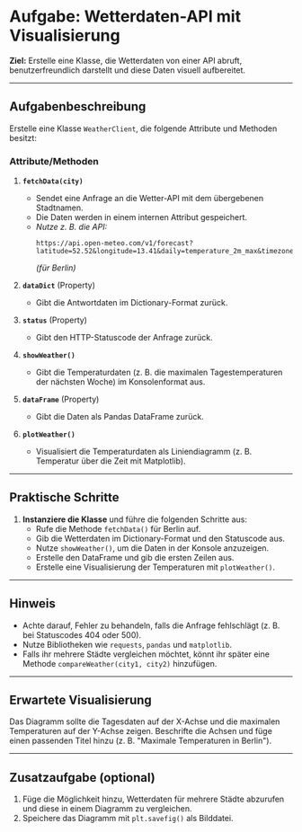 
# Aufgabe: Wetterdaten-API mit Visualisierung

**Ziel:** Erstelle eine Klasse, die Wetterdaten von einer API abruft, benutzerfreundlich darstellt und diese Daten visuell aufbereitet.

---

## Aufgabenbeschreibung

Erstelle eine Klasse `WeatherClient`, die folgende Attribute und Methoden besitzt:

### Attribute/Methoden

1. **`fetchData(city)`**
   - Sendet eine Anfrage an die Wetter-API mit dem übergebenen Stadtnamen.
   - Die Daten werden in einem internen Attribut gespeichert.
   - *Nutze z. B. die API:*
     ```
     https://api.open-meteo.com/v1/forecast?latitude=52.52&longitude=13.41&daily=temperature_2m_max&timezone=auto
     ```
     *(für Berlin)*

2. **`dataDict`** (Property)
   - Gibt die Antwortdaten im Dictionary-Format zurück.

3. **`status`** (Property)
   - Gibt den HTTP-Statuscode der Anfrage zurück.

4. **`showWeather()`**
   - Gibt die Temperaturdaten (z. B. die maximalen Tagestemperaturen der nächsten Woche) im Konsolenformat aus.

5. **`dataFrame`** (Property)
   - Gibt die Daten als Pandas DataFrame zurück.

6. **`plotWeather()`**
   - Visualisiert die Temperaturdaten als Liniendiagramm (z. B. Temperatur über die Zeit mit Matplotlib).

---

## Praktische Schritte

1. **Instanziere die Klasse** und führe die folgenden Schritte aus:
   - Rufe die Methode `fetchData()` für Berlin auf.
   - Gib die Wetterdaten im Dictionary-Format und den Statuscode aus.
   - Nutze `showWeather()`, um die Daten in der Konsole anzuzeigen.
   - Erstelle den DataFrame und gib die ersten Zeilen aus.
   - Erstelle eine Visualisierung der Temperaturen mit `plotWeather()`.

---

## Hinweis

- Achte darauf, Fehler zu behandeln, falls die Anfrage fehlschlägt (z. B. bei Statuscodes 404 oder 500).
- Nutze Bibliotheken wie `requests`, `pandas` und `matplotlib`.
- Falls ihr mehrere Städte vergleichen möchtet, könnt ihr später eine Methode `compareWeather(city1, city2)` hinzufügen.

---

## Erwartete Visualisierung

Das Diagramm sollte die Tagesdaten auf der X-Achse und die maximalen Temperaturen auf der Y-Achse zeigen. Beschrifte die Achsen und füge einen passenden Titel hinzu (z. B. "Maximale Temperaturen in Berlin").

---

## Zusatzaufgabe (optional)

1. Füge die Möglichkeit hinzu, Wetterdaten für mehrere Städte abzurufen und diese in einem Diagramm zu vergleichen.
2. Speichere das Diagramm mit `plt.savefig()` als Bilddatei.